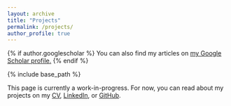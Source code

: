 ```yaml
---
layout: archive
title: "Projects"
permalink: /projects/
author_profile: true
---
```


{% if author.googlescholar %}
  You can also find my articles on <u><a href="{{author.googlescholar}}">my Google Scholar profile</a>.</u>
{% endif %}

{% include base_path %}

This page is currently a work-in-progress. For now, you can read about my projects on my [CV](/files/CV_Dev.pdf), [LinkedIn](linkedin.com/dev-chheda-6497bb1a7), or [GitHub](github.com/vedadehhc).
